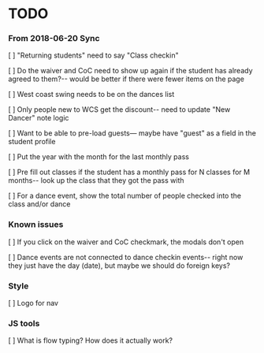 # TODO

### From 2018-06-20 Sync

[ ] "Returning students" need to say "Class checkin"

[ ] Do the waiver and CoC need to show up again if the student has already agreed to them?-- would be better if there were fewer items on the page

[ ] West coast swing needs to be on the dances list

[ ] Only people new to WCS get the discount-- need to update "New Dancer" note logic

[ ] Want to be able to pre-load guests— maybe have "guest" as a field in the student profile

[ ] Put the year with the month for the last monthly pass

[ ] Pre fill out classes if the student has a monthly pass for N classes for M months-- look up the class that they got the pass with

[ ] For a dance event, show the total number of people checked into the class and/or dance


### Known issues

[ ] If you click on the waiver and CoC checkmark, the modals don't open

[ ] Dance events are not connected to dance checkin events-- right now they just have the day (date), but maybe we should do foreign keys?



### Style

[ ] Logo for nav


### JS tools

[ ] What is flow typing? How does it actually work?
